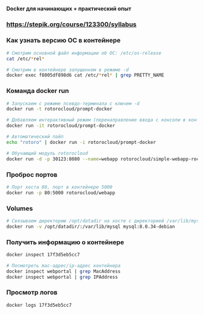 #### Docker для начинающих + практический опыт
### https://stepik.org/course/123300/syllabus

### Как узнать версию ОС в контейнере
```bash
# Смотрим основной файл информации об ОС: /etc/os-release
cat /etc/*rel*

# Смотрим в контейнере запущенном в режиме -d
docker exec f8005df898d6 cat /etc/*rel* | grep PRETTY_NAME
```

### Команда docker run
```bash
# Запускаем с режиме псевдо-терминала с ключем -d
docker run -t rotorocloud/prompt-docker

# Добавляем интерактивный режим (перенаправление ввода с консоли в контейнер) с помощью ключа -i
docker run -it rotorocloud/prompt-docker

# Автоматический пайп
echo "rotoro" | docker run -i rotorocloud/prompt-docker

# Обучающий модуль rotorocloud
docker run -d -p 30123:8080 --name=webapp rotorocloud/simple-webapp-rockets:v2
```

### Проброс портов
```bash
# Порт хоста 80, порт в контейнере 5000
docker run -p 80:5000 rotorocloud/webapp
```

### Volumes
```bash
# Связываем директорию /opt/datadir на хосте с директорией /var/lib/mysql в контейнере
docker run -v /opt/datadir/:/var/lib/mysql mysql:8.0.34-debian
```

### Получить информацию о контейнере
```bash
docker inspect 17f3d5eb5cc7

# Посмотреть mac-адрес/ip-адрес контейнера
docker inspect webportal | grep MacAddress
docker inspect webportal | grep IPAddress
```

### Просмотр логов
```bash
docker logs 17f3d5eb5cc7
```